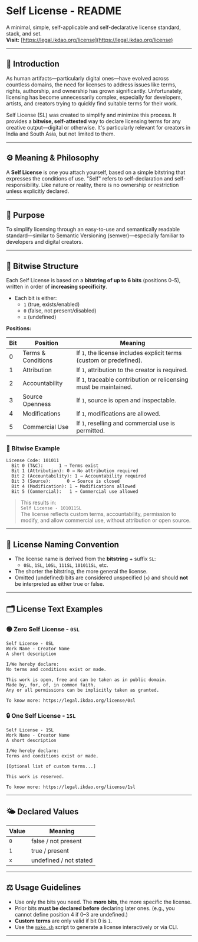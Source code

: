 # Self License - README

A minimal, simple, self-applicable and self-declarative license standard, stack, and set.  
**Visit:** [https://legal.ikdao.org/license](https://legal.ikdao.org/license)

---

## 📘 Introduction

As human artifacts—particularly digital ones—have evolved across countless domains, the need for licenses to address issues like terms, rights, authorship, and ownership has grown significantly. Unfortunately, licensing has become unnecessarily complex, especially for developers, artists, and creators trying to quickly find suitable terms for their work.

Self License (SL) was created to simplify and minimize this process. It provides a **bitwise, self-attested** way to declare licensing terms for any creative output—digital or otherwise. It's particularly relevant for creators in India and South Asia, but not limited to them.

---

## ⚙️ Meaning & Philosophy

A **Self License** is one you attach yourself, based on a simple bitstring that expresses the conditions of use. "Self" refers to self-declaration and self-responsibility. Like nature or reality, there is no ownership or restriction unless explicitly declared.

---

## 🎯 Purpose

To simplify licensing through an easy-to-use and semantically readable standard—similar to Semantic Versioning (semver)—especially familiar to developers and digital creators.

---

## 🔢 Bitwise Structure

Each Self License is based on a **bitstring of up to 6 bits** (positions 0–5), written in order of **increasing specificity**.

- Each bit is either:
  - `1` (true, exists/enabled)
  - `0` (false, not present/disabled)
  - `x` (undefined)

**Positions:**

| Bit | Position | Meaning                     |
|-----|----------|-----------------------------|
| 0   | Terms & Conditions | If `1`, the license includes explicit terms (custom or predefined). |
| 1   | Attribution         | If `1`, attribution to the creator is required. |
| 2   | Accountability      | If `1`, traceable contribution or relicensing must be maintained. |
| 3   | Source Openness     | If `1`, source is open and inspectable. |
| 4   | Modifications       | If `1`, modifications are allowed. |
| 5   | Commercial Use      | If `1`, reselling and commercial use is permitted. |

### 🧠 Bitwise Example

```
License Code: 101011
  Bit 0 (T&C):      1 → Terms exist
  Bit 1 (Attribution): 0 → No attribution required
  Bit 2 (Accountability): 1 → Accountability required
  Bit 3 (Source):      0 → Source is closed
  Bit 4 (Modification): 1 → Modifications allowed
  Bit 5 (Commercial):   1 → Commercial use allowed
```

> This results in:  
> `Self License - 101011SL`  
> The license reflects custom terms, accountability, permission to modify, and allow commercial use, without attribution or open source.

---

## 📄 License Naming Convention

- The license name is derived from the **bitstring** + suffix `SL`:
  - `0SL`, `1SL`, `10SL`, `111SL`, `101011SL`, etc.
- The shorter the bitstring, the more general the license.
- Omitted (undefined) bits are considered unspecified (`x`) and should **not** be interpreted as either true or false.

---

## 🗂️ License Text Examples

### 🟢 Zero Self License - `0SL`

```
Self License - 0SL
Work Name - Creator Name
A short description

I/We hereby declare:
No terms and conditions exist or made.

This work is open, free and can be taken as in public domain.
Made by, for, of, in common faith.
Any or all permissions can be implicitly taken as granted.

To know more: https://legal.ikdao.org/license/0sl
```

### 🔒 One Self License - `1SL`

```
Self License - 1SL
Work Name - Creator Name
A short description

I/We hereby declare:
Terms and conditions exist or made.

[Optional list of custom terms...]

This work is reserved.

To know more: https://legal.ikdao.org/license/1sl
```

---

## 🌤️ Declared Values

| Value | Meaning               |
|-------|------------------------|
| `0`   | false / not present    |
| `1`   | true / present         |
| `x`   | undefined / not stated |

---

## ⚖️ Usage Guidelines

- Use only the bits you need. The **more bits**, the more specific the license.
- Prior bits **must be declared before** declaring later ones. (e.g., you cannot define position 4 if 0–3 are undefined.)
- **Custom terms** are only valid if bit 0 is `1`.
- Use the [`make.sh`](./make.sh) script to generate a license interactively or via CLI.

---
